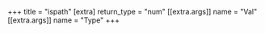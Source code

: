 +++
title = "ispath"
[extra]
return_type = "num"
[[extra.args]]
name = "Val"
[[extra.args]]
name = "Type"
+++